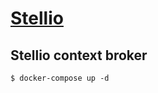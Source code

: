 # [Stellio](https://github.com/stellio-hub/stellio-context-broker)

## Stellio context broker

```console
$ docker-compose up -d
```